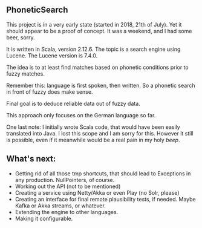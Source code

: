 PhoneticSearch
-

This project is in a very early state (started in 2018, 21th of July). 
Yet it should appear to be a proof of concept. It was a weekend, and I had some beer, sorry.

It is written in Scala, version 2.12.6. The topic is a search engine using Lucene. 
The Lucene version is 7.4.0.

The idea is to at least find matches based on phonetic conditions prior to fuzzy matches.

Remember this: language is first spoken, then written. So a phonetic search in front of 
fuzzy does make sense. 

Final goal is to deduce reliable data out of fuzzy data. 

This approach only focuses on the German language so far. 

One last note: I initially wrote Scala code, that would have been easily
translated into Java. I lost this scope and I am sorry for this. However it still 
is possible, even if it meanwhile would be a real pain in my holy *beep*.

What's next:
-

- Getting rid of all those tmp shortcuts, that should lead to Exceptions in 
    any production. NullPointers, of course.
- Working out the API (not to be mentioned)
- Creating a service using Netty/Akka or even Play (no Solr, please)
- Creating an interface for final remote plausibility tests, if needed. 
    Maybe Kafka or Akka streams, or whatever.
- Extending the engine to other languages.
- Making it configurable. 



